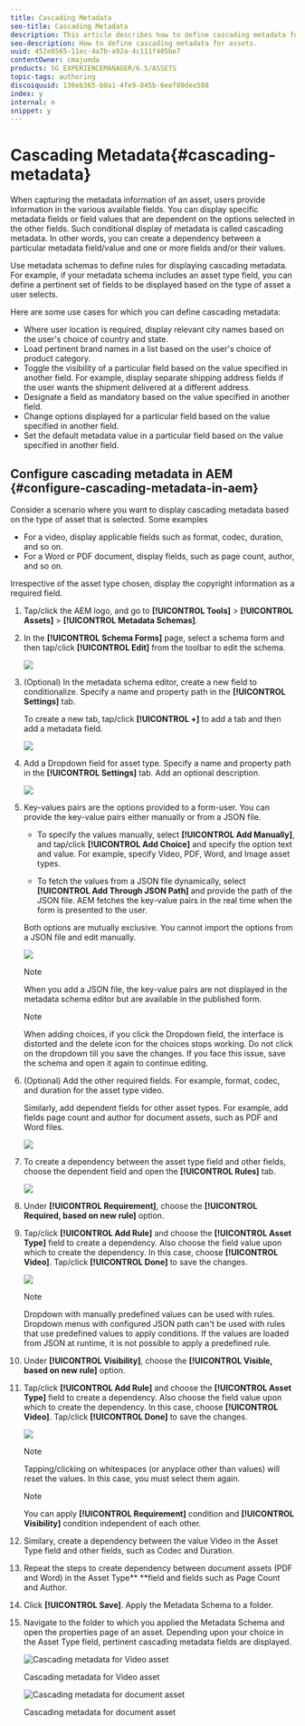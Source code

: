 ```yaml
---
title: Cascading Metadata
seo-title: Cascading Metadata
description: This article describes how to define cascading metadata for assets.
seo-description: How to define cascading metadata for assets.
uuid: 452e8565-11ec-4a7b-a92a-4c111f405be7
contentOwner: cmajumda
products: SG_EXPERIENCEMANAGER/6.5/ASSETS
topic-tags: authoring
discoiquuid: 136eb365-b0a1-4fe9-845b-6eef80dee588
index: y
internal: n
snippet: y
---
```


# Cascading Metadata{#cascading-metadata}

When capturing the metadata information of an asset, users provide information in the various available fields. You can display specific metadata fields or field values that are dependent on the options selected in the other fields. Such conditional display of metadata is called cascading metadata. In other words, you can create a dependency between a particular metadata field/value and one or more fields and/or their values.

Use metadata schemas to define rules for displaying cascading metadata. For example, if your metadata schema includes an asset type field, you can define a pertinent set of fields to be displayed based on the type of asset a user selects.

Here are some use cases for which you can define cascading metadata:

* Where user location is required, display relevant city names based on the user's choice of country and state.
* Load pertinent brand names in a list based on the user's choice of product category.
* Toggle the visibility of a particular field based on the value specified in another field. For example, display separate shipping address fields if the user wants the shipment delivered at a different address.
* Designate a field as mandatory based on the value specified in another field.
* Change options displayed for a particular field based on the value specified in another field.
* Set the default metadata value in a particular field based on the value specified in another field.

## Configure cascading metadata in AEM {#configure-cascading-metadata-in-aem}

Consider a scenario where you want to display cascading metadata based on the type of asset that is selected. Some examples

* For a video, display applicable fields such as format, codec, duration, and so on.
* For a Word or PDF document, display fields, such as page count, author, and so on.

Irrespective of the asset type chosen, display the copyright information as a required field.

1. Tap/click the AEM logo, and go to **[!UICONTROL Tools]** > **[!UICONTROL Assets]** > **[!UICONTROL Metadata Schemas]**.
1. In the **[!UICONTROL Schema Forms]** page, select a schema form and then tap/click **[!UICONTROL Edit]** from the toolbar to edit the schema.

   ![](assets/select_form.png)

1. (Optional) In the metadata schema editor, create a new field to conditionalize. Specify a name and property path in the **[!UICONTROL Settings]** tab.

   To create a new tab, tap/click ****[!UICONTROL +]**** to add a tab and then add a metadata field.

   ![](assets/add_tab.png)

1. Add a Dropdown field for asset type. Specify a name and property path in the **[!UICONTROL Settings]** tab. Add an optional description.

   ![](assets/asset_type_field.png)

1. Key-values pairs are the options provided to a form-user. You can provide the key-value pairs either manually or from a JSON file.

    * To specify the values manually, select **[!UICONTROL Add Manually]**, and tap/click **[!UICONTROL Add Choice]** and specify the option text and value. For example, specify Video, PDF, Word, and Image asset types.
    
    * To fetch the values from a JSON file dynamically, select **[!UICONTROL Add Through JSON Path]** and provide the path of the JSON file. AEM fetches the key-value pairs in the real time when the form is presented to the user.

   Both options are mutually exclusive. You cannot import the options from a JSON file and edit manually.

   ![](assets/add_choice.png)

   >[!NOTE]
   >
   >When you add a JSON file, the key-value pairs are not displayed in the metadata schema editor but are available in the published form.

   >[!NOTE]
   >
   >When adding choices, if you click the Dropdown field, the interface is distorted and the delete icon for the choices stops working. Do not click on the dropdown till you save the changes. If you face this issue, save the schema and open it again to continue editing.

1. (Optional) Add the other required fields. For example, format, codec, and duration for the asset type video.

   Similarly, add dependent fields for other asset types. For example, add fields page count and author for document assets, such as PDF and Word files.

   ![](assets/video_dependent_fields.png)

1. To create a dependency between the asset type field and other fields, choose the dependent field and open the **[!UICONTROL Rules]** tab.

   ![](assets/select_dependentfield.png)

1. Under **[!UICONTROL Requirement]**, choose the **[!UICONTROL Required, based on new rule]** option.
1. Tap/click **[!UICONTROL Add Rule]** and choose the **[!UICONTROL Asset Type]** field to create a dependency. Also choose the field value upon which to create the dependency. In this case, choose **[!UICONTROL Video]**. Tap/click **[!UICONTROL Done]** to save the changes.

   ![](assets/define_rule.png)

   >[!NOTE]
   >
   >Dropdown with manually predefined values can be used with rules. Dropdown menus with configured JSON path can't be used with rules that use predefined values to apply conditions. If the values are loaded from JSON at runtime, it is not possible to apply a predefined rule.

1. Under **[!UICONTROL Visibility]**, choose the **[!UICONTROL Visible, based on new rule]** option.  

1. Tap/click **[!UICONTROL Add Rule]** and choose the **[!UICONTROL Asset Type]** field to create a dependency. Also choose the field value upon which to create the dependency. In this case, choose **[!UICONTROL Video]**. Tap/click **[!UICONTROL Done]** to save the changes.

   ![](assets/define_visibilityrule.png)

   >[!NOTE]
   >
   >Tapping/clicking on whitespaces (or anyplace other than values) will reset the values. In this case, you must select them again.

   >[!NOTE]
   >
   >You can apply **[!UICONTROL Requirement]** condition and **[!UICONTROL Visibility]** condition independent of each other.

1. Similary, create a dependency between the value Video in the Asset Type field and other fields, such as Codec and Duration.
1. Repeat the steps to create dependency between document assets (PDF and Word) in the Asset Type** **field and fields such as Page Count and Author.
1. Click **[!UICONTROL Save]**. Apply the Metadata Schema to a folder.   

1. Navigate to the folder to which you applied the Metadata Schema and open the properties page of an asset. Depending upon your choice in the Asset Type field, pertinent cascading metadata fields are displayed.

   ![Cascading metadata for Video asset](assets/video_asset.png)

   Cascading metadata for Video asset

   ![Cascading metadata for document asset](assets/doc_type_fields.png)

   Cascading metadata for document asset

